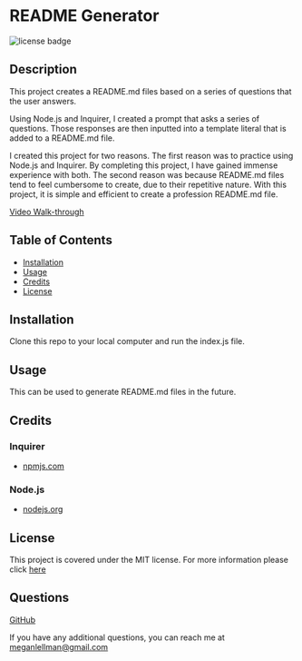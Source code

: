 # README Generator
![license badge](https://img.shields.io/static/v1?label=license&message=MIT&color=blue)
    
## Description
    
This project creates a README.md files based on a series of questions that the user answers. 

Using Node.js and Inquirer, I created a prompt that asks a series of questions. Those responses are then inputted into a template literal that is added to a README.md file.

I created this project for two reasons. The first reason was to practice using Node.js and Inquirer. By completing this project, I have gained immense experience with both. The second reason was because README.md files tend to feel cumbersome to create, due to their repetitive nature. With this project, it is simple and efficient to create a profession README.md file.

[Video Walk-through]( https://watch.screencastify.com/v/wdqNVqpkH79LwZvcJNz1)

  ## Table of Contents

- [Installation](#installation)
- [Usage](#usage)
- [Credits](#credits)
- [License](#license)

## Installation
    
Clone this repo to your local computer and run the index.js file.
    
## Usage
  
This can be used to generate README.md files in the future. 
      

## Credits
### Inquirer 
- [npmjs.com](https://www.npmjs.com/package/inquirer)
### Node.js
- [nodejs.org](https://nodejs.org/docs/latest-v16.x/api/)
## License
  
  This project is covered under the MIT license. For more information please click [here](https://choosealicense.com/)

## Questions

[GitHub](github.com/megellman)

If you have any additional questions, you can reach me at meganlellman@gmail.com
